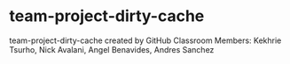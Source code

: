 # team-project-dirty-cache
team-project-dirty-cache created by GitHub Classroom
Members: Kekhrie Tsurho, Nick Avalani, Angel Benavides, Andres Sanchez
